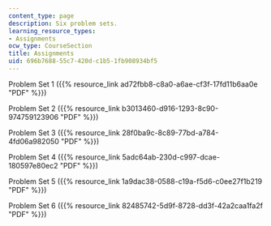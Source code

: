 ```yaml
---
content_type: page
description: Six problem sets.
learning_resource_types:
- Assignments
ocw_type: CourseSection
title: Assignments
uid: 696b7688-55c7-420d-c1b5-1fb908934bf5
---
```


Problem Set 1 ({{% resource_link ad72fbb8-c8a0-a6ae-cf3f-17fd11b6aa0e "PDF" %}})

Problem Set 2 ({{% resource_link b3013460-d916-1293-8c90-974759123906 "PDF" %}})

Problem Set 3 ({{% resource_link 28f0ba9c-8c89-77bd-a784-4fd06a982050 "PDF" %}})

Problem Set 4 ({{% resource_link 5adc64ab-230d-c997-dcae-180597e80ec2 "PDF" %}})

Problem Set 5 ({{% resource_link 1a9dac38-0588-c19a-f5d6-c0ee27f1b219 "PDF" %}})

Problem Set 6 ({{% resource_link 82485742-5d9f-8728-dd3f-42a2caa1fa2f "PDF" %}})